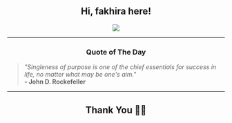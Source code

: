<h2 align="center"> Hi, fakhira here!</h2>

<p align="center">
<a href="https://github.com/fakhiralkda" alt="github streak"><img src="https://dvst-streak.herokuapp.com/?user=fakhiralkda&theme=tokyonight&fire=DD472C"></a>
</p>

<hr>
<h3 align="center">Quote of The Day</h3>
<p align="center">
<blockquote>
<i>"Singleness of purpose is one of the chief essentials for success in life, no matter what may be one's aim."</i>
<br>
<b>- John D. Rockefeller</b>
</blockquote>
</p>


<hr>
<h2 align="center">Thank You 🙏🏼</h2>
